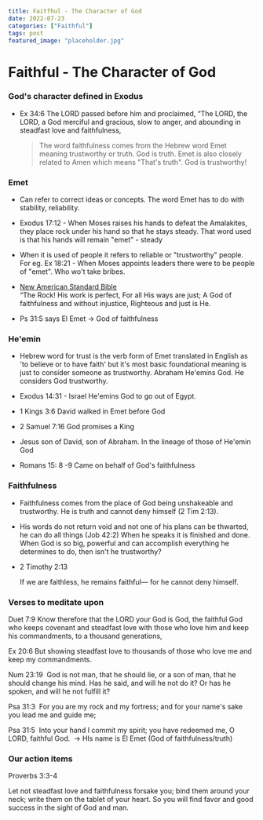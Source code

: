 ```yaml
title: Faitfhul - The Character of God
date: 2022-07-23
categories: ["Faithful"]
tags: post
featured_image: "placeholder.jpg"
```

# Faithful - The Character of God

### God's character defined in Exodus

- Ex 34:6 The LORD passed before him and proclaimed, “The LORD, the LORD, a God merciful and gracious, slow to anger, and abounding in steadfast love and faithfulness,
  
  > The word faithfulness comes from the Hebrew word Emet meaning trustworthy or truth. God is truth. Emet is also closely related to Amen which means "That's truth". God is trustworthy!

### Emet

- Can refer to correct ideas or concepts. The word Emet has to do with stability, reliability.

- Exodus 17:12 - When Moses raises his hands to defeat the Amalakites, they place rock under his hand so that he stays steady. That word used is that his hands will remain "emet" - steady

- When it is used of people it refers to reliable or "trustworthy" people. For eg. Ex 18:21 - When Moses appoints leaders there were to be people of "emet". Who wo't take bribes.

- [New American Standard Bible](https://biblehub.com/nasb_/deuteronomy/32.htm)  
  “The Rock! His work is perfect, For all His ways are just; A God of faithfulness and without injustice, Righteous and just is He.

- Ps 31:5 says El Emet -> God of faithfulness

### He'emin

- Hebrew word for trust is the verb form of Emet translated in English as 'to believe or to have faith' but it's most basic foundational meaning is just to consider someone as trustworthy. Abraham He'emins God. He considers God trustworthy. 

- Exodus 14:31 - Israel He'emins God to go out of Egypt. 

- 1 Kings 3:6 David walked in Emet before God

- 2 Samuel 7:16 God promises a King

- Jesus son of David, son of Abraham. In the lineage of those of He'emin God

- Romans 15: 8 -9 Came on behalf of God's faithfulness

### Faithfulness

- Faithfulness comes from the place of God being unshakeable and trustworthy. He is truth and cannot deny himself (2 Tim 2:13).

- His words do not return void and not one of his plans can be thwarted, he can do all things (Job 42:2) When he speaks it is finished and done. When God is so big, powerful and can accomplish everything he determines to do, then isn't he trustworthy?

- 2 Timothy 2:13
  
  If we are faithless, he remains faithful— for he cannot deny himself.

### Verses to meditate upon

Duet 7:9 Know therefore that the LORD your God is God, the faithful God who keeps covenant and steadfast love with those who love him and keep his commandments, to a thousand generations,

Ex 20:6 But showing steadfast love to thousands of those who love me and keep my commandments.

Num 23:19  God is not man, that he should lie, or a son of man, that he should change his mind. Has he said, and will he not do it? Or has he spoken, and will he not fulfill it? 

Psa 31:3  For you are my rock and my fortress; and for your name's sake you lead me and guide me; 

Psa 31:5  Into your hand I commit my spirit; you have redeemed me, O LORD, faithful God.  -> HIs name is El Emet (God of faithfulness/truth)

### Our action items

Proverbs 3:3-4

Let not steadfast love and faithfulness forsake you; bind them around your neck; write them on the tablet of your heart. So you will find favor and good success in the sight of God and man.
